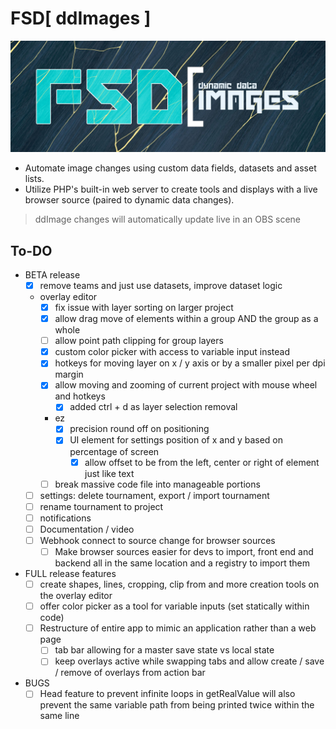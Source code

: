 # FSD[ ddImages ]
![Dynamic Data Images](/logo.png)
- Automate image changes using custom data fields, datasets and asset lists.
- Utilize PHP's built-in web server to create tools and displays with a live browser source (paired to dynamic data changes).

> ddImage changes will automatically update live in an OBS scene

## To-DO

- BETA release
	- [x] remove teams and just use datasets, improve dataset logic
	- overlay editor
		- [x] fix issue with layer sorting on larger project
		- [x] allow drag move of elements within a group AND the group as a whole
		- [ ] allow point path clipping for group layers
		- [x] custom color picker with access to variable input instead
		- [x] hotkeys for moving layer on x / y axis or by a smaller pixel per dpi margin
		- [x] allow moving and zooming of current project with mouse wheel and hotkeys
			- [x] added ctrl + d as layer selection removal
		- ez
			- [x] precision round off on positioning
			- [x] UI element for settings position of x and y based on percentage of screen
				- [x] allow offset to be from the left, center or right of element just like text
		- [ ] break massive code file into manageable portions
	- [ ] settings: delete tournament, export / import tournament
	- [ ] rename tournament to project
	- [ ] notifications
	- [ ] Documentation / video
	- [ ] Webhook connect to source change for browser sources
		- [ ] Make browser sources easier for devs to import, front end and backend all in the same location and a registry to import them

- FULL release features
	- [ ] create shapes, lines, cropping, clip from and more creation tools on the overlay editor
	- [ ] offer color picker as a tool for variable inputs (set statically within code)
	- [ ] Restructure of entire app to mimic an application rather than a web page
		- [ ] tab bar allowing for a master save state vs local state
		- [ ] keep overlays active while swapping tabs and allow create / save / remove of overlays from action bar
	
- BUGS
	- [ ] Head feature to prevent infinite loops in getRealValue will also prevent the same variable path from being printed twice within the same line